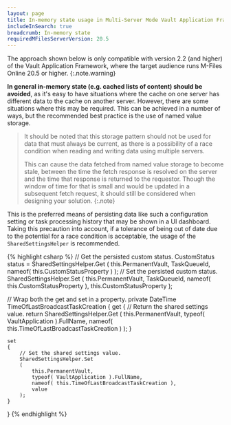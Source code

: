 ```yaml
---
layout: page
title: In-memory state usage in Multi-Server Mode Vault Application Framework applications
includeInSearch: true
breadcrumb: In-memory state
requiredMFilesServerVersion: 20.5
---
```


The approach shown below is only compatible with version 2.2 (and higher) of the Vault Application Framework, where the target audience runs M-Files Online 20.5 or higher.
{:.note.warning}

**In general in-memory state (e.g. cached lists of content) should be avoided**, as it's easy to have situations where the cache on one server has different data to the cache on another server.  However, there are some situations where this may be required.  This can be achieved in a number of ways, but the recommended best practice is the use of named value storage.

> It should be noted that this storage pattern should not be used for data that must always be current, as there is a possibility of a race condition when reading and writing data using multiple servers.
>
> This can cause the data fetched from named value storage to become stale, between the time the fetch response is resolved on the server and the time that response is returned to the requestor. Though the window of time for that is small and would be updated in a subsequent fetch request, it should still be considered when designing your solution.
{:.note}

This is the preferred means of persisting data like such a configuration setting or task processing history that may be shown in a UI dashboard. Taking this precaution into account, if a tolerance of being out of date due to the potential for a race condition is acceptable, the usage of the `SharedSettingsHelper` is recommended.

{% highlight csharp %}
// Get the persisted custom status.
CustomStatus status = SharedSettingsHelper.Get<CustomStatus>
(
	this.PermanentVault,
	TaskQueueId,
	nameof( this.CustomStatusProperty )
);
// Set the persisted custom status.
SharedSettingsHelper.Set
(
	this.PermanentVault,
	TaskQueueId,
	nameof( this.CustomStatusProperty ),
	this.CustomStatusProperty
);

// Wrap both the get and set in a property.
private DateTime TimeOfLastBroadcastTaskCreation
{
	get
	{
		// Return the shared settings value.
		return SharedSettingsHelper.Get<DateTime>
		(
			this.PermanentVault,
			typeof( VaultApplication ).FullName,
			nameof( this.TimeOfLastBroadcastTaskCreation )
		);
	}

	set
	{
		// Set the shared settings value.
		SharedSettingsHelper.Set
		(
			this.PermanentVault,
			typeof( VaultApplication ).FullName,
			nameof( this.TimeOfLastBroadcastTaskCreation ),
			value
		);
	}
}
{% endhighlight %}
